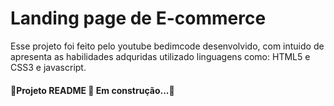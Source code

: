 <h1>Landing page de E-commerce</h1>
<p>Esse projeto foi feito pelo youtube bedimcode desenvolvido, com intuido de apresenta as habilidades adquridas utilizado linguagens como: HTML5 e CSS3 e javascript.

<br>
<h4>🚧Projeto README 🚀 Em construção...🚧</h4>
